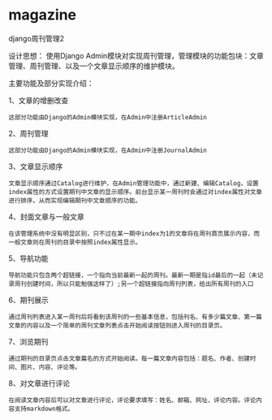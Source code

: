 magazine
========

django周刊管理2

设计思想：
    使用Django Admin模块对实现周刊管理，管理模块的功能包块：文章管理、周刊管理、以及一个文章显示顺序的维护模块。
    
主要功能及部分实现介绍：

  1、文章的增删改查
  
    这部分功能由Django的Admin模块实现，在Admin中注册ArticleAdmin
    
  2、周刊管理
  
    这部分功能由Django的Admin模块实现，在Admin中注册JournalAdmin
    
  3、文章显示顺序
  
    文章显示顺序通过Catalog进行维护，在Admin管理功能中，通过新建、编辑Catalog，设置index属性的方式设置期刊中文章的显示顺序。前台显示某一周刊时会通过对index属性对文章进行排序，从而实现编辑期刊中文章顺序的功能。
  
  4、封面文章与一般文章
  
    在该管理系统中没有明显区别，只不过在某一期中index为1的文章将在周刊首页展示内容，而一般文章则在周刊的目录中按照index属性显示。
  
  5、导航功能
  
    导航功能只包含两个超链接，一个指向当前最新一起的周刊。最新一期是指id最后的一起（未记录周刊创建时间，所以只能勉强这样了）;另一个超链接指向周刊列表，给出所有周刊的入口
  
  6、期刊展示
  
    通过周刊列表进入某一周刊后将看到该周刊的一些基本信息，包括刊名、有多少篇文章、第一篇文章的内容以及一个简单的周刊文章列表点击开始阅读按钮则进入周刊的目录页。
  
  7、浏览期刊
  
    通过期刊的目录页点击文章篇名的方式开始阅读。每一篇文章内容包括：题名、作者、创建时间、图片、内容、评论等。
    
  8、对文章进行评论
  
    在阅读文章内容后可以对文章进行评论，评论要求填写：姓名、邮箱、网址、评论内容。评论内容支持markdown格式。

    
    
